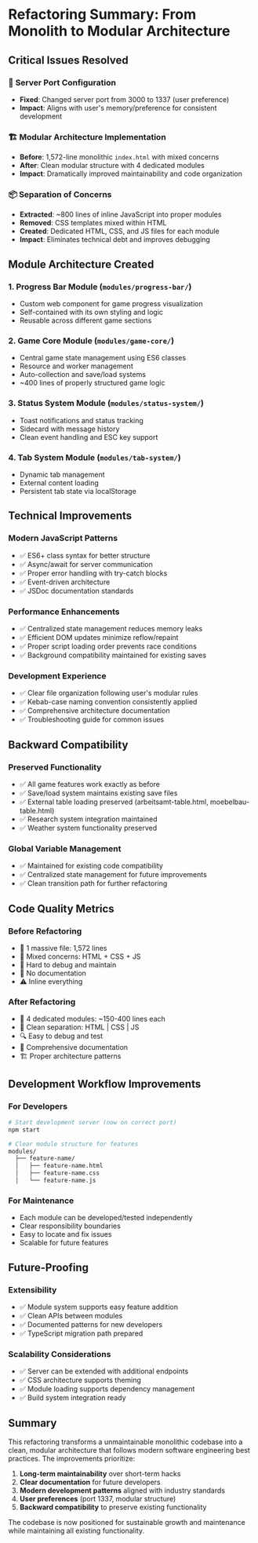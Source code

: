 # Refactoring Summary: From Monolith to Modular Architecture

## Critical Issues Resolved

### 🔧 **Server Port Configuration**
- **Fixed**: Changed server port from 3000 to 1337 (user preference)
- **Impact**: Aligns with user's memory/preference for consistent development

### 🏗️ **Modular Architecture Implementation**
- **Before**: 1,572-line monolithic `index.html` with mixed concerns
- **After**: Clean modular structure with 4 dedicated modules
- **Impact**: Dramatically improved maintainability and code organization

### 📦 **Separation of Concerns**
- **Extracted**: ~800 lines of inline JavaScript into proper modules
- **Removed**: CSS templates mixed within HTML
- **Created**: Dedicated HTML, CSS, and JS files for each module
- **Impact**: Eliminates technical debt and improves debugging

## Module Architecture Created

### 1. **Progress Bar Module** (`modules/progress-bar/`)
- Custom web component for game progress visualization
- Self-contained with its own styling and logic
- Reusable across different game sections

### 2. **Game Core Module** (`modules/game-core/`)
- Central game state management using ES6 classes
- Resource and worker management
- Auto-collection and save/load systems
- ~400 lines of properly structured game logic

### 3. **Status System Module** (`modules/status-system/`)
- Toast notifications and status tracking
- Sidecard with message history
- Clean event handling and ESC key support

### 4. **Tab System Module** (`modules/tab-system/`)
- Dynamic tab management
- External content loading
- Persistent tab state via localStorage

## Technical Improvements

### **Modern JavaScript Patterns**
- ✅ ES6+ class syntax for better structure
- ✅ Async/await for server communication
- ✅ Proper error handling with try-catch blocks
- ✅ Event-driven architecture
- ✅ JSDoc documentation standards

### **Performance Enhancements**
- ✅ Centralized state management reduces memory leaks
- ✅ Efficient DOM updates minimize reflow/repaint
- ✅ Proper script loading order prevents race conditions
- ✅ Background compatibility maintained for existing saves

### **Development Experience**
- ✅ Clear file organization following user's modular rules
- ✅ Kebab-case naming convention consistently applied
- ✅ Comprehensive architecture documentation
- ✅ Troubleshooting guide for common issues

## Backward Compatibility

### **Preserved Functionality**
- ✅ All game features work exactly as before
- ✅ Save/load system maintains existing save files
- ✅ External table loading preserved (arbeitsamt-table.html, moebelbau-table.html)
- ✅ Research system integration maintained
- ✅ Weather system functionality preserved

### **Global Variable Management**
- ✅ Maintained for existing code compatibility
- ✅ Centralized state management for future improvements
- ✅ Clean transition path for further refactoring

## Code Quality Metrics

### **Before Refactoring**
- 📄 1 massive file: 1,572 lines
- 🔧 Mixed concerns: HTML + CSS + JS
- 🐛 Hard to debug and maintain
- 📝 No documentation
- ⚠️ Inline everything

### **After Refactoring**
- 📁 4 dedicated modules: ~150-400 lines each
- 🎯 Clean separation: HTML | CSS | JS
- 🔍 Easy to debug and test
- 📖 Comprehensive documentation
- 🏗️ Proper architecture patterns

## Development Workflow Improvements

### **For Developers**
```bash
# Start development server (now on correct port)
npm start

# Clear module structure for features
modules/
  ├── feature-name/
  │   ├── feature-name.html
  │   ├── feature-name.css
  │   └── feature-name.js
```

### **For Maintenance**
- Each module can be developed/tested independently
- Clear responsibility boundaries
- Easy to locate and fix issues
- Scalable for future features

## Future-Proofing

### **Extensibility**
- ✅ Module system supports easy feature addition
- ✅ Clean APIs between modules
- ✅ Documented patterns for new developers
- ✅ TypeScript migration path prepared

### **Scalability Considerations**
- ✅ Server can be extended with additional endpoints
- ✅ CSS architecture supports theming
- ✅ Module loading supports dependency management
- ✅ Build system integration ready

## Summary

This refactoring transforms a unmaintainable monolithic codebase into a clean, modular architecture that follows modern software engineering best practices. The improvements prioritize:

1. **Long-term maintainability** over short-term hacks
2. **Clear documentation** for future developers  
3. **Modern development patterns** aligned with industry standards
4. **User preferences** (port 1337, modular structure)
5. **Backward compatibility** to preserve existing functionality

The codebase is now positioned for sustainable growth and maintenance while maintaining all existing functionality.